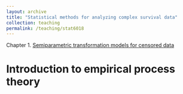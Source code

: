 ```yaml
---
layout: archive
title: "Statistical methods for analyzing complex survival data"
collection: teaching
permalink: /teaching/stat6018
---
```


Chapter 1. [Semiparametric transformation models for censored data](/files/stat6018-slides/Ch1.pdf)<br>
<!-- Chapter 2. [Inference in Parametric Models](/files/stat3655-slides/Ch2.pdf)<br>
Chapter 3. [Nonparametric Estimation and Testing](/files/stat3655-slides/Ch3.pdf)<br>
Chapter 4. [Semiparametric Regression Models](/files/stat3655-slides/Ch4.pdf)<br>
Chapter 5. [Analysis of Multivariate Failure Time Data](/files/stat3655-slides/Ch5.pdf)<br>
 -->

Introduction to empirical process theory
======
